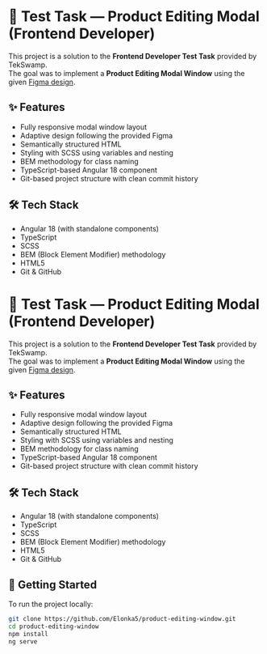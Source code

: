 # 🧪 Test Task — Product Editing Modal (Frontend Developer)

This project is a solution to the **Frontend Developer Test Task** provided by TekSwamp.  
The goal was to implement a **Product Editing Modal Window** using the given [Figma design](https://www.figma.com/design/xbWZgiaW0XIPkMVOOLN9un/Test-task?node-id=0-1&t=3uDjDOOuK9sa0PV2-1).

## ✨ Features

- Fully responsive modal window layout
- Adaptive design following the provided Figma
- Semantically structured HTML
- Styling with SCSS using variables and nesting
- BEM methodology for class naming
- TypeScript-based Angular 18 component
- Git-based project structure with clean commit history

## 🛠 Tech Stack

- Angular 18 (with standalone components)
- TypeScript
- SCSS
- BEM (Block Element Modifier) methodology
- HTML5
- Git & GitHub

# 🧪 Test Task — Product Editing Modal (Frontend Developer)

This project is a solution to the **Frontend Developer Test Task** provided by TekSwamp.  
The goal was to implement a **Product Editing Modal Window** using the given [Figma design](https://www.figma.com/design/xbWZgiaW0XIPkMVOOLN9un/Test-task?node-id=0-1&t=3uDjDOOuK9sa0PV2-1).

## ✨ Features

- Fully responsive modal window layout
- Adaptive design following the provided Figma
- Semantically structured HTML
- Styling with SCSS using variables and nesting
- BEM methodology for class naming
- TypeScript-based Angular 18 component
- Git-based project structure with clean commit history

## 🛠 Tech Stack

- Angular 18 (with standalone components)
- TypeScript
- SCSS
- BEM (Block Element Modifier) methodology
- HTML5
- Git & GitHub


## 🚀 Getting Started

To run the project locally:

```bash
git clone https://github.com/Elonka5/product-editing-window.git
cd product-editing-window
npm install
ng serve





